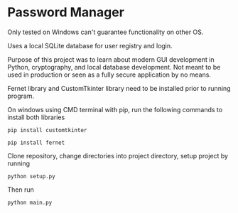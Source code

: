 # Password Manager

Only tested on Windows can't guarantee functionality on other OS.

Uses a local SQLite database for user registry and login.

Purpose of this project was to learn about modern GUI development in Python, cryptography, and local database development. Not meant to be used in production or seen as a fully secure application by no means.

Fernet library and CustomTkinter library need to be installed prior to running program.

On windows using CMD terminal with pip, run the following commands to install both libraries
```
pip install customtkinter
```
```
pip install fernet
```

Clone repository, change directories into project directory, setup project by running
```
python setup.py
```
Then run
```
python main.py
```
